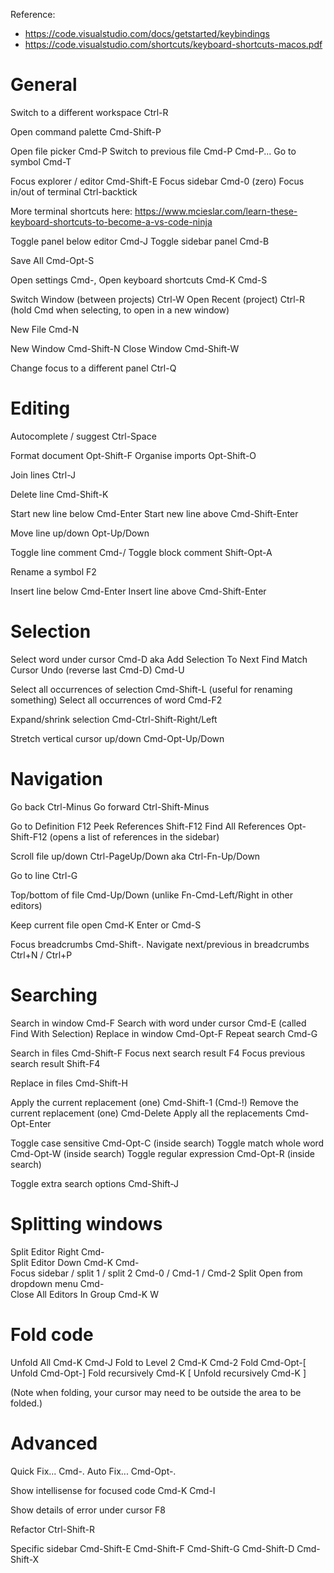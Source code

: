 Reference:
- https://code.visualstudio.com/docs/getstarted/keybindings
- https://code.visualstudio.com/shortcuts/keyboard-shortcuts-macos.pdf



# General

Switch to a different workspace        Ctrl-R

Open command palette                   Cmd-Shift-P

Open file picker                       Cmd-P
Switch to previous file                Cmd-P Cmd-P...
Go to symbol                           Cmd-T

Focus explorer / editor                Cmd-Shift-E
Focus sidebar                          Cmd-0 (zero)
Focus in/out of terminal               Ctrl-backtick

More terminal shortcuts here: https://www.mcieslar.com/learn-these-keyboard-shortcuts-to-become-a-vs-code-ninja

Toggle panel below editor              Cmd-J
Toggle sidebar panel                   Cmd-B

Save All                               Cmd-Opt-S

Open settings                          Cmd-,
Open keyboard shortcuts                Cmd-K Cmd-S

Switch Window (between projects)       Ctrl-W
Open Recent (project)                  Ctrl-R   (hold Cmd when selecting, to open in a new window)

New File                               Cmd-N

New Window                             Cmd-Shift-N
Close Window                           Cmd-Shift-W

Change focus to a different panel      Ctrl-Q



# Editing

Autocomplete / suggest                 Ctrl-Space

Format document                        Opt-Shift-F
Organise imports                       Opt-Shift-O

Join lines                             Ctrl-J

Delete line                            Cmd-Shift-K

Start new line below                   Cmd-Enter
Start new line above                   Cmd-Shift-Enter

Move line up/down                      Opt-Up/Down

Toggle line comment                    Cmd-/
Toggle block comment                   Shift-Opt-A

Rename a symbol                        F2

Insert line below                      Cmd-Enter
Insert line above                      Cmd-Shift-Enter



# Selection

Select word under cursor               Cmd-D
aka Add Selection To Next Find Match
Cursor Undo (reverse last Cmd-D)       Cmd-U

Select all occurrences of selection    Cmd-Shift-L
(useful for renaming something)
Select all occurrences of word         Cmd-F2

Expand/shrink selection                Cmd-Ctrl-Shift-Right/Left

Stretch vertical cursor up/down        Cmd-Opt-Up/Down



# Navigation

Go back                                Ctrl-Minus
Go forward                             Ctrl-Shift-Minus

Go to Definition                       F12
Peek References                        Shift-F12
Find All References                    Opt-Shift-F12 (opens a list of references in the sidebar)

Scroll file up/down                    Ctrl-PageUp/Down aka Ctrl-Fn-Up/Down

Go to line                             Ctrl-G

Top/bottom of file                     Cmd-Up/Down (unlike Fn-Cmd-Left/Right in other editors)

Keep current file open                 Cmd-K Enter
                                       or
                                       Cmd-S

Focus breadcrumbs                      Cmd-Shift-.
Navigate next/previous in breadcrumbs  Ctrl+N / Ctrl+P


# Searching

Search in window                       Cmd-F
Search with word under cursor          Cmd-E         (called Find With Selection)
Replace in window                      Cmd-Opt-F
Repeat search                          Cmd-G

Search in files                        Cmd-Shift-F
Focus next search result               F4
Focus previous search result           Shift-F4

Replace in files                       Cmd-Shift-H

Apply the current replacement (one)    Cmd-Shift-1 (Cmd-!)
Remove the current replacement (one)   Cmd-Delete
Apply all the replacements             Cmd-Opt-Enter

Toggle case sensitive                  Cmd-Opt-C (inside search)
Toggle match whole word                Cmd-Opt-W (inside search)
Toggle regular expression              Cmd-Opt-R (inside search)

Toggle extra search options            Cmd-Shift-J



# Splitting windows

Split Editor Right                     Cmd-\
Split Editor Down                      Cmd-K Cmd-\
Focus sidebar / split 1 / split 2      Cmd-0 / Cmd-1 / Cmd-2
Split Open from dropdown menu          Cmd-\
Close All Editors In Group             Cmd-K W



# Fold code

Unfold All                             Cmd-K Cmd-J
Fold to Level 2                        Cmd-K Cmd-2
Fold                                   Cmd-Opt-[
Unfold                                 Cmd-Opt-]
Fold recursively                       Cmd-K [
Unfold recursively                     Cmd-K ]

(Note when folding, your cursor may need to be outside the area to be folded.)



# Advanced

Quick Fix...                           Cmd-.
Auto Fix...                            Cmd-Opt-.

Show intellisense for focused code     Cmd-K Cmd-I

Show details of error under cursor     F8

Refactor                               Ctrl-Shift-R

Specific sidebar                       Cmd-Shift-E
                                       Cmd-Shift-F
                                       Cmd-Shift-G
                                       Cmd-Shift-D
                                       Cmd-Shift-X
